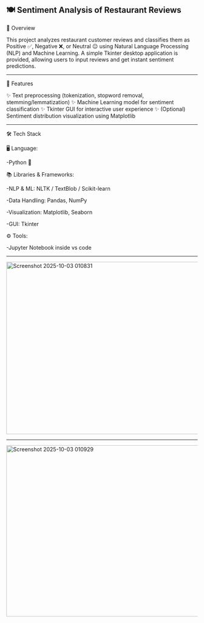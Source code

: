 
**🍽️ Sentiment Analysis of Restaurant Reviews**
---
📌 Overview

This project analyzes restaurant customer reviews and classifies them as Positive ✅, Negative ❌, or Neutral 😐 using Natural Language Processing (NLP) and Machine Learning.
A simple Tkinter desktop application is provided, allowing users to input reviews and get instant sentiment predictions.

---
🚀 Features

✨ Text preprocessing (tokenization, stopword removal, stemming/lemmatization)
✨ Machine Learning model for sentiment classification
✨ Tkinter GUI for interactive user experience
✨ (Optional) Sentiment distribution visualization using Matplotlib

---
🛠️ Tech Stack

🖥️ Language:

-Python 🐍

📚 Libraries & Frameworks:

-NLP & ML: NLTK / TextBlob / Scikit-learn

-Data Handling: Pandas, NumPy

-Visualization: Matplotlib, Seaborn

-GUI: Tkinter

⚙️ Tools:

-Jupyter Notebook inside vs code

---

<img width="511" height="453" alt="Screenshot 2025-10-03 010831" src="https://github.com/user-attachments/assets/dc0590a6-5cb6-4a88-a14f-2bea264bfe0f" />


---

<img width="521" height="450" alt="Screenshot 2025-10-03 010929" src="https://github.com/user-attachments/assets/21f1e38d-3345-435a-be8e-70dfcf5a7c4a" />



